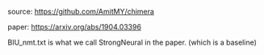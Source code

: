 source: https://github.com/AmitMY/chimera

paper: https://arxiv.org/abs/1904.03396

BIU_nmt.txt is what we call StrongNeural in the paper. (which is a baseline)
